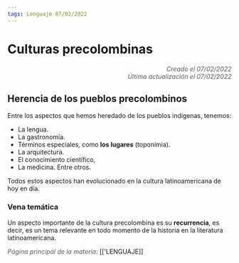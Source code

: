 ```yaml
---
tags: Lenguaje 07/02/2022
---
```


# Culturas precolombinas
<div style="text-align: right; opacity: 0.7; font-style: italic;">Creado el 07/02/2022</div>
<div style="text-align: right; opacity: 0.7; font-style: italic;">Última actualización el 07/02/2022</div>

## Herencia de los pueblos precolombinos

Entre los aspectos que hemos heredado de los pueblos indígenas, tenemos:
- La lengua.
- La gastronomía.
- Términos especiales, como **los lugares** (toponímia).
- La arquitectura.
- El conocimiento científico,
- La medicina.
Entre otros.

Todos estos aspectos han evolucionado en la cultura latinoamericana de hoy en día. 

### Vena temática

Un aspecto importante de la cultura precolombina es su **recurrencia**, es decir, es un tema relevante en todo momento de la historia en la literatura latinoamericana.

<span style="opacity: 0.7; font-style: italic;">Página principal de la materia:</span> [['LENGUAJE]]